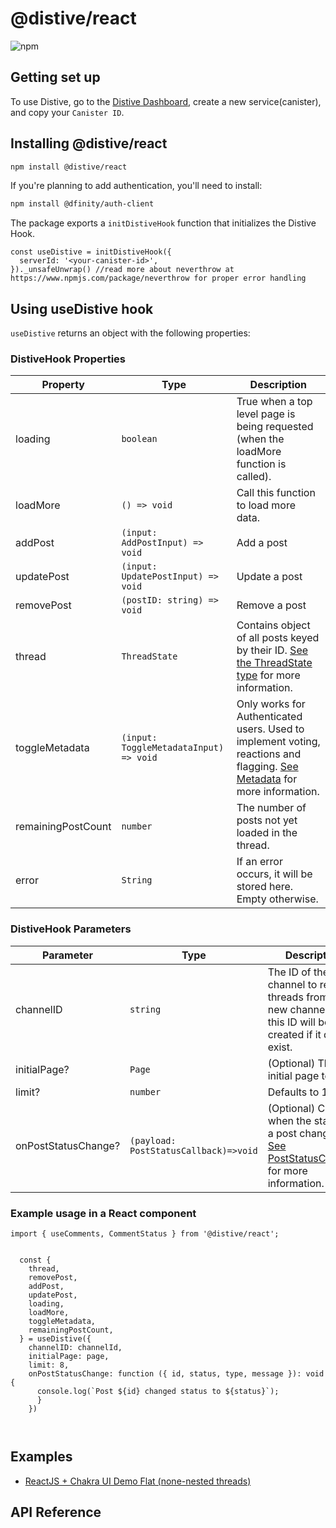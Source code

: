 # @distive/react

![npm](https://img.shields.io/npm/v/@distive/react)

## Getting set up

To use Distive, go to the [Distive Dashboard](https://dashboard.distive.com), create a new service(canister), and copy your `Canister ID`.


## Installing @distive/react

```sh
npm install @distive/react
```

If you're planning to add authentication, you'll need to install:
```sh
npm install @dfinity/auth-client
```

The package exports a `initDistiveHook` function that initializes the Distive Hook.

```tsx
const useDistive = initDistiveHook({
  serverId: '<your-canister-id>',
})._unsafeUnwrap() //read more about neverthrow at https://www.npmjs.com/package/neverthrow for proper error handling

```

## Using useDistive hook

`useDistive` returns an object with the following properties:

### DistiveHook Properties
Property | Type | Description
--- | --- | ---
loading | `boolean` | True when a top level page is being requested (when the loadMore function is called).
loadMore | `() => void` | Call this function to load more data.
addPost | `(input: AddPostInput) => void` | Add a post
updatePost | `(input: UpdatePostInput) => void` | Update a post
removePost | `(postID: string) => void` | Remove a post
thread | `ThreadState` | Contains object of all posts keyed by their ID. [See the ThreadState type](#thread-state) for more information.
toggleMetadata | `(input: ToggleMetadataInput) => void` | Only works for Authenticated users. Used to implement voting, reactions and flagging. [See Metadata](#metadata) for more information.
remainingPostCount | `number` | The number of posts not yet loaded in the thread.
error | `String` | If an error occurs, it will be stored here. Empty otherwise.


### DistiveHook Parameters
Parameter | Type | Description
--- | --- | ---
channelID | `string` | The ID of the channel to retrieve threads from, a new channel with this ID will be created if it doesn't exist.
initialPage? | `Page` | (Optional) The initial page to load. 
limit? | `number` | Defaults to 10.
onPostStatusChange? | `(payload: PostStatusCallback)=>void` | (Optional) Callback when the status of a post changes. [See PostStatusCallback](#post-status-callback) for more information.


### Example usage in a React component

```tsx
import { useComments, CommentStatus } from '@distive/react';


  const {
    thread,
    removePost,
    addPost,
    updatePost,
    loading,
    loadMore,
    toggleMetadata,
    remainingPostCount,
  } = useDistive({
    channelID: channelId,
    initialPage: page,
    limit: 8,
    onPostStatusChange: function ({ id, status, type, message }): void {
      console.log(`Post ${id} changed status to ${status}`);
      }
    })
  


```

## Examples

- <a href="https://codesandbox.io/s/distive-flat-example-chakra-ui-t2lv45?file=/src/index.tsx">ReactJS + Chakra UI Demo Flat (none-nested threads)</a>

## API Reference
